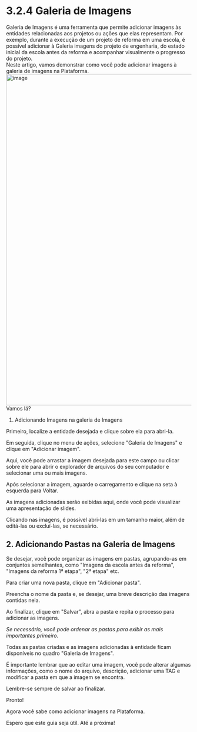 # 3.2.4 Galeria de Imagens

Galeria de Imagens é uma ferramenta que permite adicionar imagens às entidades relacionadas aos projetos ou ações que elas representam. Por exemplo, durante a execução de um projeto de reforma em uma escola, é possível adicionar à Galeria imagens do projeto de engenharia, do estado inicial da escola antes da reforma e acompanhar visualmente o progresso do projeto.  
Neste artigo, vamos demonstrar como você pode adicionar imagens à galeria de imagens na Plataforma.
[<img width="1600" height="900" alt="image" src="https://github.com/user-attachments/assets/44baa775-e478-471a-8bb0-91f97e336fa1" />](https://drive.google.com/file/d/1S5nnQuV8ZG3EwTUAfL0VxH7mRbAMWJOz/preview)
Vamos lá?

1. Adicionando Imagens na galeria de Imagens

Primeiro, localize a entidade desejada e clique sobre ela para abri-la.

Em seguida, clique no menu de ações, selecione "Galeria de Imagens" e clique em "Adicionar imagem".

Aqui, você pode arrastar a imagem desejada para este campo ou clicar sobre ele para abrir o explorador de arquivos do seu computador e selecionar uma ou mais imagens.

Após selecionar a imagem, aguarde o carregamento e clique na seta à esquerda para Voltar.

As imagens adicionadas serão exibidas aqui, onde você pode visualizar uma apresentação de slides.

Clicando nas imagens, é possível abri-las em um tamanho maior, além de editá-las ou excluí-las, se necessário.

## 2. Adicionando Pastas na Galeria de Imagens

Se desejar, você pode organizar as imagens em pastas, agrupando-as em conjuntos semelhantes, como "Imagens da escola antes da reforma", "Imagens da reforma 1ª etapa", "2ª etapa" etc.

Para criar uma nova pasta, clique em "Adicionar pasta".

Preencha o nome da pasta e, se desejar, uma breve descrição das imagens contidas nela.

Ao finalizar, clique em "Salvar", abra a pasta e repita o processo para adicionar as imagens.

_Se necessário, você pode ordenar as pastas para exibir as mais importantes primeiro._

Todas as pastas criadas e as imagens adicionadas à entidade ficam disponíveis no quadro "Galeria de Imagens".

É importante lembrar que ao editar uma imagem, você pode alterar algumas informações, como o nome do arquivo, descrição, adicionar uma TAG e modificar a pasta em que a imagem se encontra.

Lembre-se sempre de salvar ao finalizar.

Pronto!

Agora você sabe como adicionar imagens na Plataforma.

Espero que este guia seja útil. Até a próxima!

